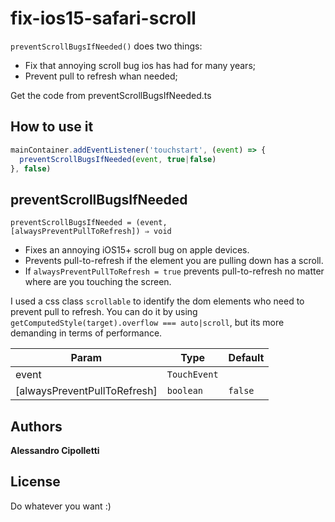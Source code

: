 # fix-ios15-safari-scroll

<code>preventScrollBugsIfNeeded()</code> does two things:
* Fix that annoying scroll bug ios has had for many years;
* Prevent pull to refresh whan needed;

Get the code from preventScrollBugsIfNeeded.ts

## How to use it
```js
mainContainer.addEventListener('touchstart', (event) => {
  preventScrollBugsIfNeeded(event, true|false)
}, false)
```

## preventScrollBugsIfNeeded
<code>preventScrollBugsIfNeeded = (event, [alwaysPreventPullToRefresh]) ⇒ void</code>

* Fixes an annoying iOS15+ scroll bug on apple devices.
* Prevents pull-to-refresh if the element you are pulling down has a scroll.
* If <code>alwaysPreventPullToRefresh = true</code> prevents pull-to-refresh no matter where are you touching the screen.

I used a css class <code>scrollable</code> to identify the dom elements who need to prevent pull to refresh.
You can do it by using <code>getComputedStyle(target).overflow === auto\|scroll</code>, but its more demanding in terms of performance.



| Param | Type | Default |
| --- | --- | --- |
| event | <code>TouchEvent</code> |  |
| [alwaysPreventPullToRefresh] | <code>boolean</code> | <code>false</code> |


## Authors

**Alessandro Cipolletti**

## License

Do whatever you want :)
